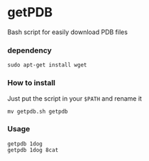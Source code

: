 # getPDB
Bash script for easily download PDB files


### dependency
    sudo apt-get install wget

### How to install

Just put the script in your `$PATH` and rename it

    mv getpdb.sh getpdb

### Usage

    getpdb 1dog
    getpdb 1dog 8cat


